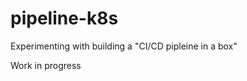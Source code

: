 pipeline-k8s
============

Experimenting with building a "CI/CD pipleine in a box"

Work in progress
